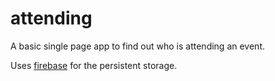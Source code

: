 attending
=========

A basic single page app to find out who is attending an event.

Uses [firebase](https://www.firebase.com) for the persistent storage.
